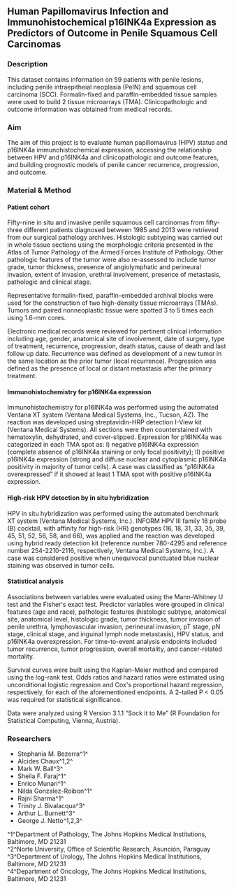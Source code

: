 ## Human Papillomavirus Infection and Immunohistochemical p16INK4a Expression as Predictors of Outcome in Penile Squamous Cell Carcinomas

### Description
This dataset contains information on 59 patients with penile lesions, including penile intraepitheial neoplasia (PeIN) and squamous cell carcinoma (SCC). Formalin-fixed and paraffin-embedded tissue samples were used to build 2 tissue microarrays (TMA). Clinicopathologic and outcome information was obtained from medical records. 

### Aim
The aim of this project is to evaluate human papillomavirus (HPV) status and p16INK4a immunohistochemical expression, accessing the relationship between HPV and p16INK4a and clinicopathologic and outcome features, and building prognostic models of penile cancer recurrence, progression, and outcome.

### Material & Method
#### Patient cohort
Fifty-nine in situ and invasive penile squamous cell carcinomas from fifty-three different patients diagnosed between 1985 and 2013 were retrieved from our surgical pathology archives. Histologic subtyping was carried out in whole tissue sections using the morphologic criteria presented in the Atlas of Tumor Pathology of the Armed Forces Institute of Pathology. Other pathologic features of the tumor were also re-assessed to include tumor grade, tumor thickness, presence of angiolymphatic and perineural invasion, extent of invasion, urethral involvement, presence of metastasis, pathologic and clinical stage.

Representative formalin-fixed, paraffin-embedded archival blocks were used for the construction of two high-density tissue microarrays (TMAs). Tumors and paired nonneoplastic tissue were spotted 3 to 5 times each using 1.6-mm cores.

Electronic medical records were reviewed for pertinent clinical information including age, gender, anatomical site of involvement, date of surgery, type of treatment, recurrence, progression, death status, cause of death and last follow up date. Recurrence was defined as development of a new tumor in the same location as the prior tumor (local recurrence). Progression was defined as the presence of local or distant metastasis after the primary treatment.

#### Immunohistochemistry for p16INK4a expression
Immunohistochemistry for p16INK4a was performed using the automated Ventana XT system (Ventana Medical Systems, Inc., Tucson, AZ). The reaction was developed using streptavidin-HRP detection I-View kit (Ventana Medical Systems). All sections were then counterstained with hematoxylin, dehydrated, and cover-slipped. Expression for p16INK4a was categorized in each TMA spot as: I) negative p16INK4a expression (complete absence of p16INK4a staining or only focal positivity); II) positive p16INK4a expression (strong and diffuse nuclear and cytoplasmic p16INK4a positivity in majority of tumor cells). A case was classified as “p16INK4a overexpressed” if it showed at least 1 TMA spot with positive p16INK4a expression.

#### High-risk HPV detection by in situ hybridization
HPV in situ hybridization was performed using the automated benchmark XT system (Ventana Medical Systems, Inc.). INFORM HPV III family 16 probe (B) cocktail, with affinity for high-risk (HR) genotypes (16, 18, 31, 33, 35, 39, 45, 51, 52, 56, 58, and 66), was applied and the reaction was developed using hybrid ready detection kit (reference number 780-4295 and reference number 254-2210-2116, respectively, Ventana Medical Systems, Inc.). A case was considered positive when unequivocal punctuated blue nuclear staining was observed in tumor cells.

#### Statistical analysis
Associations between variables were evaluated using the Mann-Whitney U test and the Fisher's exact test. Predictor variables were grouped in clinical features (age and race), pathologic features (histologic subtype, anatomical site, anatomical level, histologic grade, tumor thickness, tumor invasion of penile urethra, lymphovascular invasion, perineural invasion, pT stage, pN stage, clinical stage, and inguinal lymph node metastasis), HPV status, and p16INK4a overexpression. For time-to-event analysis endpoints included tumor recurrence, tumor progression, overall mortality, and cancer-related mortality.

Survival curves were built using the Kaplan-Meier method and compared using the log-rank test. Odds ratios and hazard ratios were estimated using unconditional logistic regression and Cox's proportional hazard regression, respectively, for each of the aforementioned endpoints. A 2-tailed P < 0.05 was required for statistical significance.

Data were analyzed using R Version 3.1.1 “Sock it to Me” (R Foundation for Statistical Computing, Vienna, Austria).

### Researchers
* Stephania M. Bezerra^1^
* Alcides Chaux^1,2^
* Mark W. Ball^3^
* Sheila F. Faraj^1^
* Enrico Munari^1^
* Nilda Gonzalez-Roibon^1^
* Rajni Sharma^1^
* Trinity J. Bivalacqua^3^
* Arthur L. Burnett^3^
* George J. Netto^1,2,3^

^1^Department of Pathology, The Johns Hopkins Medical Institutions, Baltimore, MD 21231  
^2^Norte University, Office of Scientific Research, Asunción, Paraguay  
^3^Department of Urology, The Johns Hopkins Medical Institutions, Baltimore, MD 21231  
^4^Department of Oncology, The Johns Hopkins Medical Institutions, Baltimore, MD 21231